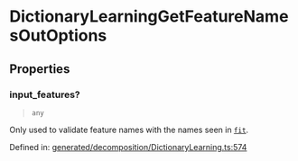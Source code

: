 # DictionaryLearningGetFeatureNamesOutOptions

## Properties

### input\_features?

> `any`

Only used to validate feature names with the names seen in [`fit`](#sklearn.decomposition.DictionaryLearning.fit "sklearn.decomposition.DictionaryLearning.fit").

Defined in:  [generated/decomposition/DictionaryLearning.ts:574](https://github.com/transitive-bullshit/scikit-learn-ts/blob/122b3c0/packages/sklearn/src/generated/decomposition/DictionaryLearning.ts#L574)
